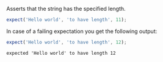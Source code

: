 Asserts that the string has the specified length.

<!-- evaluate -->
```javascript
expect('Hello world', 'to have length', 11);
```
<!-- /evaluate -->

In case of a failing expectation you get the following output:

<!-- evaluate -->
```javascript
expect('Hello world', 'to have length', 12);
```

```
expected 'Hello world' to have length 12
```
<!-- /evaluate -->
